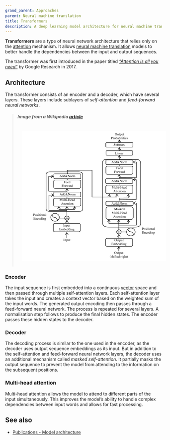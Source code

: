 ```yaml
---
grand_parent: Approaches
parent: Neural machine translation
title: Transformers
description: A deep learning model architecture for neural machine translation
---
```


**Transformers** are a type of neural network architecture that relies only on the [attention](/concepts/attention.md) mechanism.
It allows [neural machine translation](/approaches/neural-machine-translation.md) models to better handle the dependencies between the input and output sequences.

The transformer was first introduced in the paper titled [*”Attention is all you need”*](https://arxiv.org/pdf/1706.03762.pdf) by Google Research in 2017.

## Architecture

The transformer consists of an encoder and a decoder, which have several layers.
These layers include sublayers of *self-attention* and *feed-forward neural networks*.

> ##### Image from a Wikipedia [article](https://en.wikipedia.org/wiki/Transformer_(machine_learning_model))
> <img title='Transformer model architecture' src='approaches/transformer-model-architecture.png' width='700' style='padding: 1em;' />

### Encoder

The input sequence is first embedded into a continuous [vector](/concepts/vector.md) space and then passed through multiple self-attention layers.
Each self-attention layer takes the input and creates a context vector based on the weighted sum of the input words.
The generated output encoding then passes through a feed-forward neural network.
The process is repeated for several layers.
A normalisation step follows to produce the final hidden states.
The encoder passes these hidden states to the decoder.

### Decoder

The decoding process is similar to the one used in the encoder, as the decoder uses output sequence embeddings as its input.
But in addition to the self-attention and feed-forward neural network layers, the decoder uses an additional mechanism called *masked self-attention*.
It partially masks the output sequence to prevent the model from attending to the information on the subsequent positions.  

### Multi-head attention

Multi-head attention allows the model to attend to different parts of the input simultaneously.
This improves the model’s ability to handle complex dependencies between input words and allows for fast processing.

## See also

- [Publications - Model architecture](https://machinetranslate.org/resources/publications/#model-architecture)
